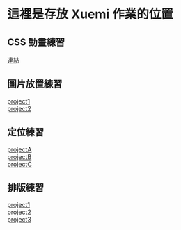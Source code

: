 # 這裡是存放 Xuemi 作業的位置

## CSS 動畫練習
[連結](https://i958047527992.github.io/xuemiscsshw/CSS%E5%8B%95%E7%95%AB%E7%B7%B4%E7%BF%92/)

## 圖片放置練習
[project1](https://i958047527992.github.io/xuemiscsshw/%E5%9C%96%E7%89%87%E6%94%BE%E7%BD%AE%E7%B7%B4%E7%BF%92/project_1/)
<br>
[project2](https://i958047527992.github.io/xuemiscsshw/%E5%9C%96%E7%89%87%E6%94%BE%E7%BD%AE%E7%B7%B4%E7%BF%92/project_2/)

## 定位練習
[projectA](https://i958047527992.github.io/xuemiscsshw/%E5%AE%9A%E4%BD%8D%E7%B7%B4%E7%BF%92/project_A/)
<br>
[projectB](https://i958047527992.github.io/xuemiscsshw/%E5%AE%9A%E4%BD%8D%E7%B7%B4%E7%BF%92/project_B/)
<br>
[projectC](https://i958047527992.github.io/xuemiscsshw/%E5%AE%9A%E4%BD%8D%E7%B7%B4%E7%BF%92/project_C/)

## 排版練習
[project1](https://i958047527992.github.io/xuemiscsshw/%E6%8E%92%E7%89%88%E7%B7%B4%E7%BF%92/project_1/)
<br>
[project2](https://i958047527992.github.io/xuemiscsshw/%E6%8E%92%E7%89%88%E7%B7%B4%E7%BF%92/project_2/)
<br>
[project3](https://i958047527992.github.io/xuemiscsshw/%E6%8E%92%E7%89%88%E7%B7%B4%E7%BF%92/project_3/)
